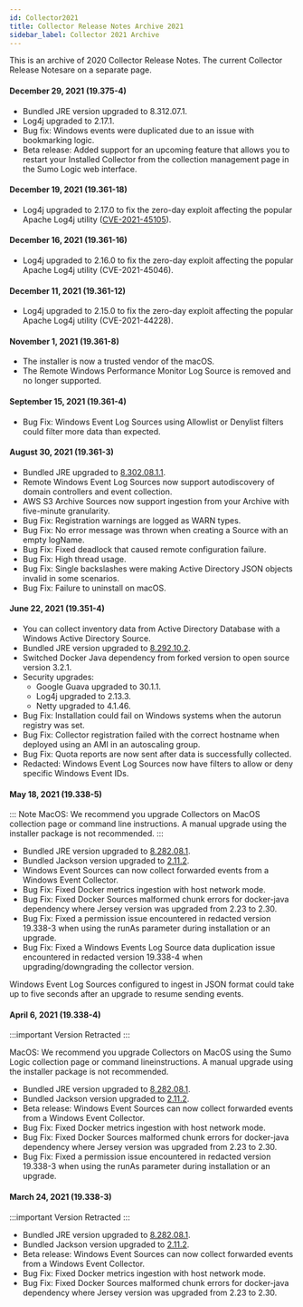 ```yaml
---
id: Collector2021
title: Collector Release Notes Archive 2021
sidebar_label: Collector 2021 Archive
---
```


This is an archive of 2020 Collector Release Notes. The current Collector Release Notesare on a separate page.

#### December 29, 2021 (19.375-4) 
* Bundled JRE version upgraded to 8.312.07.1.
* Log4j upgraded to 2.17.1.
* Bug fix: Windows events were duplicated due to an issue with bookmarking logic.
* Beta release: Added support for an upcoming feature that allows you to restart your Installed Collector from the collection management page in the Sumo Logic web interface.


#### December 19, 2021 (19.361-18) 
* Log4j upgraded to 2.17.0 to fix the zero-day exploit affecting the popular Apache Log4j utility ([CVE-2021-45105](https://github.com/advisories/GHSA-p6xc-xr62-6r2g)).


#### December 16, 2021 (19.361-16) 
* Log4j upgraded to 2.16.0 to fix the zero-day exploit affecting the popular Apache Log4j utility (CVE-2021-45046).


#### December 11, 2021 (19.361-12) 
* Log4j upgraded to 2.15.0 to fix the zero-day exploit affecting the popular Apache Log4j utility (CVE-2021-44228).


#### November 1, 2021 (19.361-8) 

* The installer is now a trusted vendor of the macOS.
* The Remote Windows Performance Monitor Log Source is removed and no longer supported.


#### September 15, 2021 (19.361-4) 
* Bug Fix: Windows Event Log Sources using Allowlist or Denylist filters could filter more data than expected.


#### August 30, 2021 (19.361-3) 
* Bundled JRE upgraded to [8.302.08.1.1](https://github.com/corretto/corretto-8/releases/tag/8.302.08.1).
* Remote Windows Event Log Sources now support autodiscovery of domain controllers and event collection.
* AWS S3 Archive Sources now support ingestion from your Archive with five-minute granularity.
* Bug Fix: Registration warnings are logged as WARN types.
* Bug Fix: No error message was thrown when creating a Source with an empty logName.
* Bug Fix: Fixed deadlock that caused remote configuration failure.
* Bug Fix: High thread usage.
* Bug Fix: Single backslashes were making Active Directory JSON objects invalid in some scenarios.
* Bug Fix: Failure to uninstall on macOS.


#### June 22, 2021 (19.351-4) 
* You can collect inventory data from Active Directory Database with a Windows Active Directory Source.
* Bundled JRE version upgraded to [8.292.10.2](https://github.com/corretto/corretto-8/releases/tag/8.292.10.2).
* Switched Docker Java dependency from forked version to open source version 3.2.1.
* Security upgrades: 
    * Google Guava upgraded to 30.1.1.
    * Log4j upgraded to 2.13.3.
    * Netty upgraded to 4.1.46.
* Bug Fix: Installation could fail on Windows systems when the autorun registry was set.
* Bug Fix: Collector registration failed with the correct hostname when deployed using an AMI in an autoscaling group.
* Bug Fix: Quota reports are now sent after data is successfully collected.
* Redacted: Windows Event Log Sources now have filters to allow or deny specific Windows Event IDs.


#### May 18, 2021 (19.338-5) 
:::
Note
MacOS: We recommend you upgrade Collectors on MacOS collection page  or command line instructions. A manual upgrade using the installer package is not recommended.
:::

* Bundled JRE version upgraded to [8.282.08.1](https://github.com/corretto/corretto-8/releases/tag/8.282.08.1).
* Bundled Jackson version upgraded to [2.11.2](https://mvnrepository.com/artifact/com.fasterxml.jackson.core/jackson-databind/2.11.2).
* Windows Event Sources can now collect forwarded events from a Windows Event Collector.
* Bug Fix: Fixed Docker metrics ingestion with host network mode.
* Bug Fix: Fixed Docker Sources malformed chunk errors for docker-java dependency where Jersey version was upgraded from 2.23 to 2.30.
* Bug Fix: Fixed a permission issue encountered in redacted version 19.338-3 when using the runAs parameter during installation or an upgrade.
* Bug Fix: Fixed a Windows Events Log Source data duplication issue encountered in redacted version 19.338-4 when upgrading/downgrading the collector version.

Windows Event Log Sources configured to ingest in JSON format could take up to five seconds after an upgrade to resume sending events.


#### April 6, 2021 (19.338-4) 
:::important
Version Retracted
:::

MacOS: We recommend you upgrade Collectors on MacOS using the Sumo Logic collection page or command lineinstructions. A manual upgrade using the installer package is not recommended.



* Bundled JRE version upgraded to [8.282.08.1](https://github.com/corretto/corretto-8/releases/tag/8.282.08.1).
* Bundled Jackson version upgraded to [2.11.2](https://mvnrepository.com/artifact/com.fasterxml.jackson.core/jackson-databind/2.11.2).
* Beta release: Windows Event Sources can now collect forwarded events from a Windows Event Collector.
* Bug Fix: Fixed Docker metrics ingestion with host network mode.
* Bug Fix: Fixed Docker Sources malformed chunk errors for docker-java dependency where Jersey version was upgraded from 2.23 to 2.30.
* Bug Fix: Fixed a permission issue encountered in redacted version 19.338-3 when using the runAs parameter during installation or an upgrade.


#### March 24, 2021 (19.338-3) 
:::important
Version Retracted
:::

* Bundled JRE version upgraded to [8.282.08.1](https://github.com/corretto/corretto-8/releases/tag/8.282.08.1).
* Bundled Jackson version upgraded to [2.11.2](https://mvnrepository.com/artifact/com.fasterxml.jackson.core/jackson-databind/2.11.2).
* Beta release: Windows Event Sources can now collect forwarded events from a Windows Event Collector.
* Bug Fix: Fixed Docker metrics ingestion with host network mode.
* Bug Fix: Fixed Docker Sources malformed chunk errors for docker-java dependency where Jersey version was upgraded from 2.23 to 2.30.